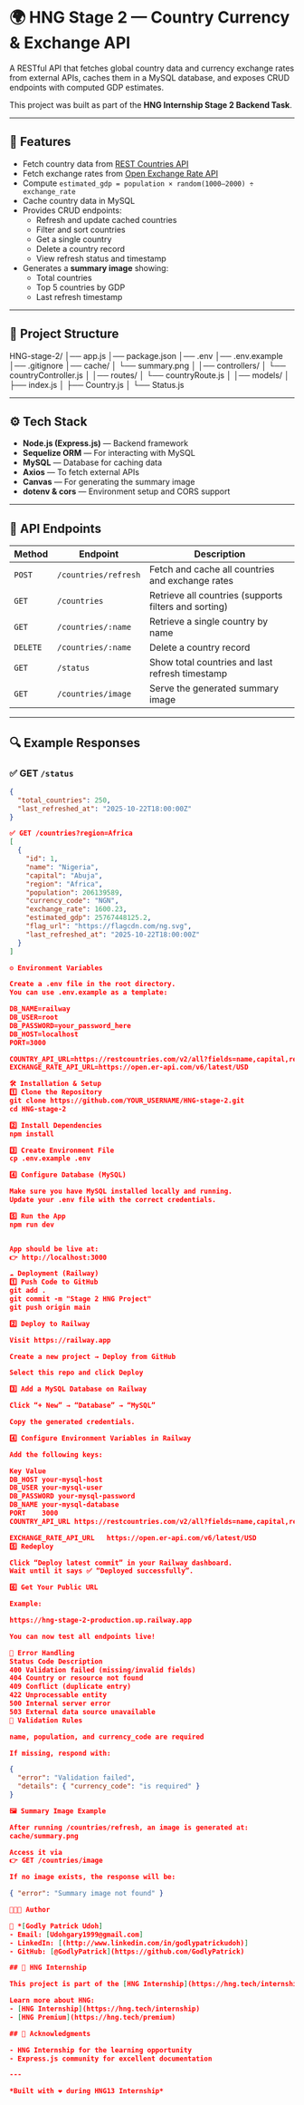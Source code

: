 # 🌍 HNG Stage 2 — Country Currency & Exchange API

A RESTful API that fetches global country data and currency exchange rates from external APIs, caches them in a MySQL database, and exposes CRUD endpoints with computed GDP estimates.  

This project was built as part of the **HNG Internship Stage 2 Backend Task**.

---

## 🚀 Features

- Fetch country data from [REST Countries API](https://restcountries.com/v2/all?fields=name,capital,region,population,flag,currencies)
- Fetch exchange rates from [Open Exchange Rate API](https://open.er-api.com/v6/latest/USD)
- Compute `estimated_gdp = population × random(1000–2000) ÷ exchange_rate`
- Cache country data in MySQL
- Provides CRUD endpoints:
  - Refresh and update cached countries
  - Filter and sort countries
  - Get a single country
  - Delete a country record
  - View refresh status and timestamp
- Generates a **summary image** showing:
  - Total countries
  - Top 5 countries by GDP
  - Last refresh timestamp

---

## 📂 Project Structure

HNG-stage-2/
│── app.js
│── package.json
│── .env
│── .env.example
│── .gitignore
│── cache/
│ └── summary.png
│
│── controllers/
│ └── countryController.js
│
│── routes/
│ └── countryRoute.js
│
│── models/
│ ├── index.js
│ ├── Country.js
│ └── Status.js


---

## ⚙️ Tech Stack

- **Node.js (Express.js)** — Backend framework  
- **Sequelize ORM** — For interacting with MySQL  
- **MySQL** — Database for caching data  
- **Axios** — To fetch external APIs  
- **Canvas** — For generating the summary image  
- **dotenv & cors** — Environment setup and CORS support  

---

## 🧪 API Endpoints

| Method | Endpoint | Description |
|---------|-----------|-------------|
| `POST` | `/countries/refresh` | Fetch and cache all countries and exchange rates |
| `GET` | `/countries` | Retrieve all countries (supports filters and sorting) |
| `GET` | `/countries/:name` | Retrieve a single country by name |
| `DELETE` | `/countries/:name` | Delete a country record |
| `GET` | `/status` | Show total countries and last refresh timestamp |
| `GET` | `/countries/image` | Serve the generated summary image |

---

## 🔍 Example Responses

### ✅ GET `/status`
```json
{
  "total_countries": 250,
  "last_refreshed_at": "2025-10-22T18:00:00Z"
}

✅ GET /countries?region=Africa
[
  {
    "id": 1,
    "name": "Nigeria",
    "capital": "Abuja",
    "region": "Africa",
    "population": 206139589,
    "currency_code": "NGN",
    "exchange_rate": 1600.23,
    "estimated_gdp": 25767448125.2,
    "flag_url": "https://flagcdn.com/ng.svg",
    "last_refreshed_at": "2025-10-22T18:00:00Z"
  }
]

⚙️ Environment Variables

Create a .env file in the root directory.
You can use .env.example as a template:

DB_NAME=railway
DB_USER=root
DB_PASSWORD=your_password_here
DB_HOST=localhost
PORT=3000

COUNTRY_API_URL=https://restcountries.com/v2/all?fields=name,capital,region,population,flag,currencies
EXCHANGE_RATE_API_URL=https://open.er-api.com/v6/latest/USD

🛠 Installation & Setup
1️⃣ Clone the Repository
git clone https://github.com/YOUR_USERNAME/HNG-stage-2.git
cd HNG-stage-2

2️⃣ Install Dependencies
npm install

3️⃣ Create Environment File
cp .env.example .env

4️⃣ Configure Database (MySQL)

Make sure you have MySQL installed locally and running.
Update your .env file with the correct credentials.

5️⃣ Run the App
npm run dev


App should be live at:
👉 http://localhost:3000

☁️ Deployment (Railway)
1️⃣ Push Code to GitHub
git add .
git commit -m "Stage 2 HNG Project"
git push origin main

2️⃣ Deploy to Railway

Visit https://railway.app

Create a new project → Deploy from GitHub

Select this repo and click Deploy

3️⃣ Add a MySQL Database on Railway

Click “+ New” → “Database” → “MySQL”

Copy the generated credentials.

4️⃣ Configure Environment Variables in Railway

Add the following keys:

Key	Value
DB_HOST	your-mysql-host
DB_USER	your-mysql-user
DB_PASSWORD	your-mysql-password
DB_NAME	your-mysql-database
PORT	3000
COUNTRY_API_URL	https://restcountries.com/v2/all?fields=name,capital,region,population,flag,currencies

EXCHANGE_RATE_API_URL	https://open.er-api.com/v6/latest/USD
5️⃣ Redeploy

Click “Deploy latest commit” in your Railway dashboard.
Wait until it says ✅ “Deployed successfully”.

6️⃣ Get Your Public URL

Example:

https://hng-stage-2-production.up.railway.app

You can now test all endpoints live!

🧩 Error Handling
Status Code	Description
400	Validation failed (missing/invalid fields)
404	Country or resource not found
409	Conflict (duplicate entry)
422	Unprocessable entity
500	Internal server error
503	External data source unavailable
🧮 Validation Rules

name, population, and currency_code are required

If missing, respond with:

{
  "error": "Validation failed",
  "details": { "currency_code": "is required" }
}

🖼 Summary Image Example

After running /countries/refresh, an image is generated at:
cache/summary.png

Access it via
👉 GET /countries/image

If no image exists, the response will be:

{ "error": "Summary image not found" }

🧑🏽‍💻 Author

👤 *[Godly Patrick Udoh]
- Email: [Udohgary1999@gmail.com]
- LinkedIn: [(http://www.linkedin.com/in/godlypatrickudoh)]
- GitHub: [@GodlyPatrick](https://github.com/GodlyPatrick)

## 🎯 HNG Internship

This project is part of the [HNG Internship](https://hng.tech/internship) program.

Learn more about HNG:
- [HNG Internship](https://hng.tech/internship)
- [HNG Premium](https://hng.tech/premium)

## 🙏 Acknowledgments

- HNG Internship for the learning opportunity
- Express.js community for excellent documentation

---

*Built with ❤️ during HNG13 Internship*


